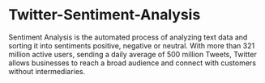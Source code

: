 # Twitter-Sentiment-Analysis
Sentiment Analysis is the automated process of analyzing text data and sorting it into sentiments positive, negative or neutral. With more than 321 million active users, sending a daily average of 500 million Tweets, Twitter allows businesses to reach a broad audience and connect with customers without intermediaries.
